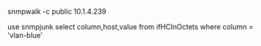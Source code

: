 
snmpwalk -c public 10.1.4.239

use snmpjunk
select  column,host,value from ifHCInOctets  where column = 'vlan-blue'

